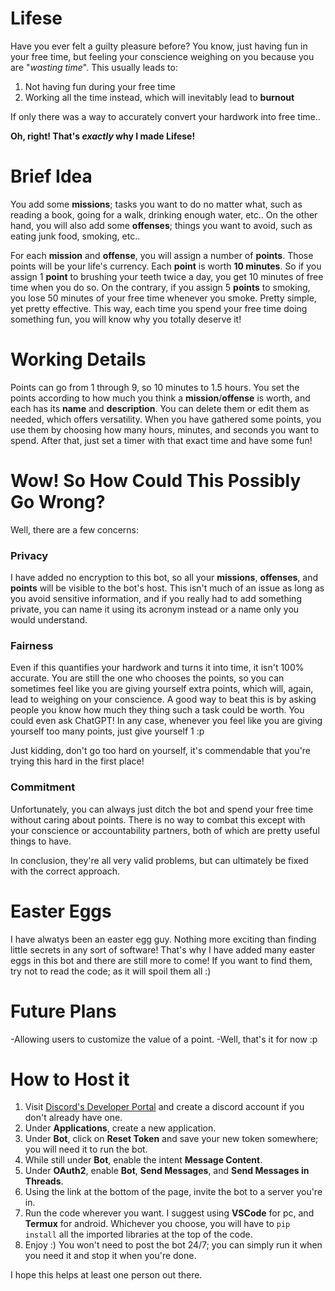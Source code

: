 # Lifese
Have you ever felt a guilty pleasure before? You know, just having fun in your free time, but feeling your conscience weighing on you because you are "*wasting time*". This usually leads to:
1) Not having fun during your free time
2) Working all the time instead, which will inevitably lead to **burnout**

If only there was a way to accurately convert your hardwork into free time.. 


**Oh, right! That's *exactly* why I made Lifese!**

# Brief Idea
You add some **missions**; tasks you want to do no matter what, such as reading a book, going for a walk, drinking enough water, etc..
On the other hand, you will also add some **offenses**; things you want to avoid, such as eating junk food, smoking, etc..

For each **mission** and **offense**, you will assign a number of **points**. Those points will be your life's currency. Each **point** is worth **10 minutes**. So if you assign 1 **point** to brushing your teeth twice a day, you get 10 minutes of free time when you do so. On the contrary, if you assign 5 **points** to smoking, you lose 50 minutes of your free time whenever you smoke. Pretty simple, yet pretty effective. This way, each time you spend your free time doing something fun, you will know why you totally deserve it!


# Working Details
Points can go from 1 through 9, so 10 minutes to 1.5 hours. You set the points according to how much you think a **mission**/**offense** is worth, and each has its **name** and **description**. You can delete them or edit them as needed, which offers versatility. When you have gathered some points, you use them by choosing how many hours, minutes, and seconds you want to spend. After that, just set a timer with that exact time and have some fun!

# Wow! So How Could This Possibly Go Wrong?
Well, there are a few concerns:

### Privacy
I have added no encryption to this bot, so all your **missions**, **offenses**, and **points** will be visible to the bot's host. This isn't much of an issue as long as you avoid sensitive information, and if you really had to add something private, you can name it using its acronym instead or a name only you would understand.

### Fairness
Even if this quantifies your hardwork and turns it into time, it isn't 100% accurate. You are still the one who chooses the points, so you can sometimes feel like you are giving yourself extra points, which will, again, lead to weighing on your conscience. A good way to beat this is by asking people you know how much they thing such a task could be worth. You could even ask ChatGPT! In any case, whenever you feel like you are giving yourself too many points, just give yourself 1 :p

Just kidding, don't go too hard on yourself, it's commendable that you're trying this hard in the first place!

### Commitment
Unfortunately, you can always just ditch the bot and spend your free time without caring about points. There is no way to combat this except with your conscience or accountability partners, both of which are pretty useful things to have.

In conclusion, they're all very valid problems, but can ultimately be fixed with the correct approach.

# Easter Eggs

I have alwatys been an easter egg guy. Nothing more exciting than finding little secrets in any sort of software! That's why I have added many easter eggs in this bot and there are still more to come! If you want to find them, try not to read the code; as it will spoil them all :)

# Future Plans

-Allowing users to customize the value of a point.
-Well, that's it for now :p

# How to Host it

1) Visit [Discord's Developer Portal](https://discord.com/developers/applications) and create a discord account if you don't already have one.
2) Under **Applications**, create a new application.
3) Under **Bot**, click on **Reset Token** and save your new token somewhere; you will need it to run the bot.
4) While still under **Bot**, enable the intent **Message Content**.
5) Under **OAuth2**, enable **Bot**, **Send Messages**, and **Send Messages in Threads**.
6) Using the link at the bottom of the page, invite the bot to a server you're in.
7) Run the code wherever you want. I suggest using **VSCode** for pc, and **Termux** for android. Whichever you choose, you will have to `pip install` all the imported libraries at the top of the code.
8) Enjoy :) You won't need to post the bot 24/7; you can simply run it when you need it and stop it when you're done.

I hope this helps at least one person out there. 
